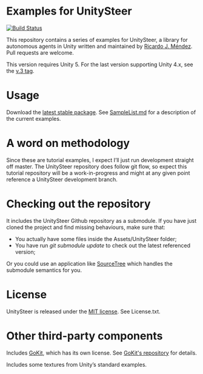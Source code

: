 # Examples for UnitySteer

[![Build Status](https://travis-ci.org/GandaG/UnitySteerExamples.svg?branch=master)](https://travis-ci.org/GandaG/UnitySteerExamples)

This repository contains a series of examples for UnitySteer, a library for autonomous agents in Unity written and maintained by
[Ricardo J. Méndez](https://github.com/ricardojmendez). Pull requests are welcome.

This version requires Unity 5.  For the last version supporting Unity 4.x, see the [v.3 tag](https://github.com/ricardojmendez/UnitySteerExamples/tree/v3.0).

# Usage

Download the [latest stable package](https://github.com/GandaG/UnitySteerExamples/releases/latest). See [SampleList.md](SampleList.md) for a description of the current examples.

# A word on methodology

Since these are tutorial examples, I expect I’ll just run development straight off master.  The UnitySteer repository does follow git flow, so expect this tutorial repository will be a work-in-progress and might at any given point reference a UnitySteer development branch.

# Checking out the repository

It includes the UnitySteer Github repository as a submodule.   If you have just cloned the project and find missing behaviours, make sure that:

* You actually have some files inside the Assets/UnitySteer folder;
* You have run _git submodule update_ to check out the latest referenced version;

Or you could use an application like [SourceTree](http://www.sourcetreeapp.com/) which handles the submodule semantics for you.

# License

UnitySteer is released under the
[MIT license](http://opensource.org/licenses/MIT). See License.txt.

# Other third-party components

Includes [GoKit](https://github.com/prime31/GoKit), which has its own license. See [GoKit's repository](https://github.com/prime31/GoKit) for details.

Includes some textures from Unity’s standard examples.
